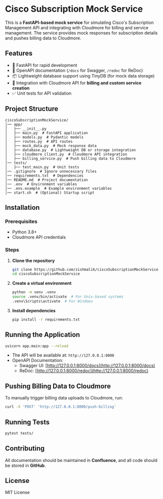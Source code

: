 # Cisco Subscription Mock Service

This is a **FastAPI-based mock service** for simulating Cisco's Subscription Management API and integrating with Cloudmore for billing and service management. The service provides mock responses for subscription details and pushes billing data to Cloudmore.

## Features
- 🚀 FastAPI for rapid development
- 📄 OpenAPI documentation (`/docs` for Swagger, `/redoc` for ReDoc)
- 📦 Lightweight database support using TinyDB (for mock data storage)
- 🔗 Integration with Cloudmore API for **billing and custom service creation**
- ✅ Unit tests for API validation

## Project Structure
```
ciscoSubscriptionMockService/
│── app/
│   ├── __init__.py
│   ├── main.py  # FastAPI application
│   ├── models.py  # Pydantic models
│   ├── routes.py  # API routes
│   ├── mock_data.py  # Mock response data
│   ├── database.py  # Lightweight DB or storage integration
│   ├── cloudmore_client.py  # Cloudmore API integration
│   ├── billing_service.py  # Push billing data to Cloudmore
│── tests/
│   ├── test_main.py  # Unit tests
│── .gitignore  # Ignore unnecessary files
│── requirements.txt  # Dependencies
│── README.md  # Project documentation
│── .env  # Environment variables
│── .env.example  # Example environment variables
│── start.sh  # (Optional) Startup script
```

## Installation
### Prerequisites
- Python 3.8+
- Cloudmore API credentials

### Steps
1. **Clone the repository**
   ```sh
   git clone https://github.com/zishmalik/ciscoSubscriptionMockService.git
   cd ciscoSubscriptionMockService
   ```

2. **Create a virtual environment**
   ```sh
   python -m venv .venv
   source .venv/bin/activate  # For Unix-based systems
   .venv\Scripts\activate  # For Windows
   ```

3. **Install dependencies**
   ```sh
   pip install -r requirements.txt
   ```

## Running the Application
```sh
uvicorn app.main:app --reload
```
- The API will be available at: `http://127.0.0.1:8000`
- OpenAPI Documentation:
  - Swagger UI: [http://127.0.0.1:8000/docs](http://127.0.0.1:8000/docs)
  - ReDoc: [http://127.0.0.1:8000/redoc](http://127.0.0.1:8000/redoc)

## Pushing Billing Data to Cloudmore
To manually trigger billing data uploads to Cloudmore, run:
```sh
curl -X 'POST' 'http://127.0.0.1:8000/push-billing'
```

## Running Tests
```sh
pytest tests/
```

## Contributing
All documentation should be maintained in **Confluence**, and all code should be stored in **GitHub**.

## License
MIT License